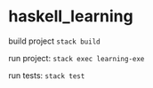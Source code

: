# haskell_learning
build project `stack build`

run project: `stack exec learning-exe`

run tests: `stack test`
